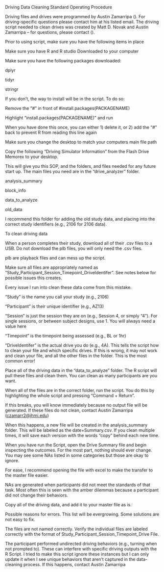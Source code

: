 Driving Data Cleaning Standard Operating Procedure

Driving files and drives were programmed by Austin Zamarripa (). For driving-specific questions please contact him at his listed email. The driving script needed to clean drives was created by Matt D. Novak and Austin Zamarripa – for questions, please contact ().

Prior to using script, make sure you have the following items in place

Make sure you have R and R studio Downloaded to your computer

Make sure you have the following packages downloaded:

dplyr

tidyr

stringr

If you don’t, the way to install will be in the script. To do so:

Remove the “#” in front of #install.packages(PACKAGENAME)

Highlight “install.packages(PACKAGENAME)” and run

When you have done this once, you can either 1) delete it, or 2) add the “#” back to prevent R from reading this line again

Make sure you change the desktop to match your computers main file path

Copy the following “Driving Simulator Information” from the Flash Drive Memorex to your desktop.

This will give you this SOP, and the folders, and files needed for any future start up. The main files you need are in the “drive_analyzer” folder.

analysis_summary

block_info

data_to_analyze

old_data

I recommend this folder for adding the old study data, and placing into the correct study identifiers (e.g., 2106 for 2106 data).

To clean driving data

When a person completes their study, download all of their .csv files to a USB. Do not download the plb files, you will only need the .csv files.

plb are playback files and can mess up the script.

Make sure all files are appropriately named as “Study_Participant_Session_Timepoint_DriveIdentifer”. See notes below for possible issues this creates.

Every issue I run into clean these data come from this mistake.

“Study” is the name you call your study (e.g., 2106)

“Participant” is their unique identifier (e.g., AZ13)

“Session” is just the session they are on (e.g., Session 4, or simply “4”). For single sessions, or between subject designs, use 1. You will always need a value here

“Timepoint” is the timepoint being assessed (e.g., BL or 1hr)

“DriveIdentifer” is the actual drive you do (e.g., 4A). This tells the script how to clean your file and which specific drives. If this is wrong, it may not work and clean your file, and all the other files in the folder. This is the most common error!

Place all of the driving data in the “data_to_analyze” folder. The R script will pull these files and clean them. You can clean as many participants are you want.

When all of the files are in the correct folder, run the script. You do this by highlighting the whole script and pressing “Command + Return”.

If this breaks, you will know immediately because no output file will be generated. If these files do not clean, contact Austin Zamarripa (czamarr2@jhmi.edu)

When this happens, a new file will be created in the analysis_summary folder. This will be labeled as the date+Summary.csv. If you clean multiple times, it will save each version with the words “copy” behind each new time.

When you have run the Script, open the Drive Summary file and begin inspecting the outcomes. For the most part, nothing should ever change. You may see some NAs listed in some categories but those are okay to ignore.

For ease, I recommend opening the file with excel to make the transfer to the master file easier.

NAs are generated when participants did not meet the standards of that task. Most often this is seen with the amber dilemmas because a participant did not change their behaviors.

Copy all of the driving data, and add it to your master file as is.

Possible reasons for errors. This list will be evergrowing. Some solutions are not easy to fix.

The files are not named correctly. Verify the individual files are labeled correctly with the format of Study_Participant_Session_Timepoint_Drive File.

The participant performed undirected driving behaviors (e.g., turning when not prompted to). These can interfere with specific driving outputs with the R Script. I tried to make this script ignore these instances but I can only update it when I see unique behaviors that aren’t captured in the data-cleaning process. If this happens, contact Austin Zamarripa